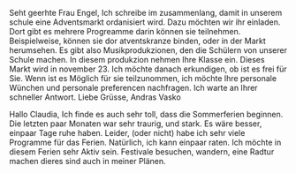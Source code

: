 Seht geerhte Frau Engel,
Ich schreibe im zusammenlang, damit in unserem schule eine Adventsmarkt ordanisiert wird. Dazu möchten wir ihr einladen. Dort gibt es mehrere Progreamme darin können sie teilnehmen. Beispielweise, können sie dor atventskranze binden, oder in der Markt herumsehen. 
Es gibt also Musikprodukzionen, den die Schülern von unserer Schule machen. In diesem produkzion nehmen Ihre Klasse ein.
Dieses Markt wird in november 23. Ich möchte danach erkundigen, ob ist es frei für Sie. 
Wenn ist es Möglich für sie teilzunommen, ich möchte Ihre personale Wünchen und personale preferencen nachfragen.
Ich warte an Ihrer schneller Antwort.
Liebe Grüsse, 
Andras Vasko

Hallo Claudia,
Ich finde es auch sehr toll, dass die Sommerferien beginnen. Die letzten paar Monaten war sehr traurig, und stark. Es wäre besser, einpaar Tage ruhe haben. Leider, (oder nicht) habe ich sehr viele Programme für das Ferien. Natürlich, ich kann einpaar raten. 
Ich möchte in diesem Ferien sehr Aktiv sein. Festivale besuchen, wandern, eine Radtur machen dieres sind auch in meiner Plänen. 